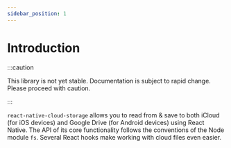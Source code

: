 ```yaml
---
sidebar_position: 1
---
```


# Introduction

:::caution

This library is not yet stable. Documentation is subject to rapid change. Please proceed with caution.

:::

`react-native-cloud-storage` allows you to read from & save to both iCloud (for iOS devices) and Google Drive (for Android devices) using React Native. The API of its core functionality follows the conventions of the Node module `fs`. Several React hooks make working with cloud files even easier.
